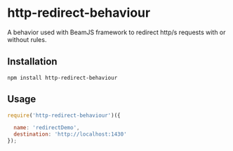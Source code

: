 # http-redirect-behaviour
A behavior used with BeamJS framework to redirect http/s requests with or without rules.

## Installation

```
npm install http-redirect-behaviour
```

## Usage

```js
require('http-redirect-behaviour')({

  name: 'redirectDemo',
  destination: 'http://localhost:1430'
});
```